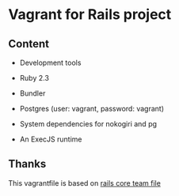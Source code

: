 # Vagrant for Rails project

## Content

* Development tools

* Ruby 2.3

* Bundler

* Postgres (user: vagrant, password: vagrant)

* System dependencies for nokogiri and pg

* An ExecJS runtime


## Thanks

This vagrantfile is based on [rails core team file](https://github.com/rails/rails-dev-box)
